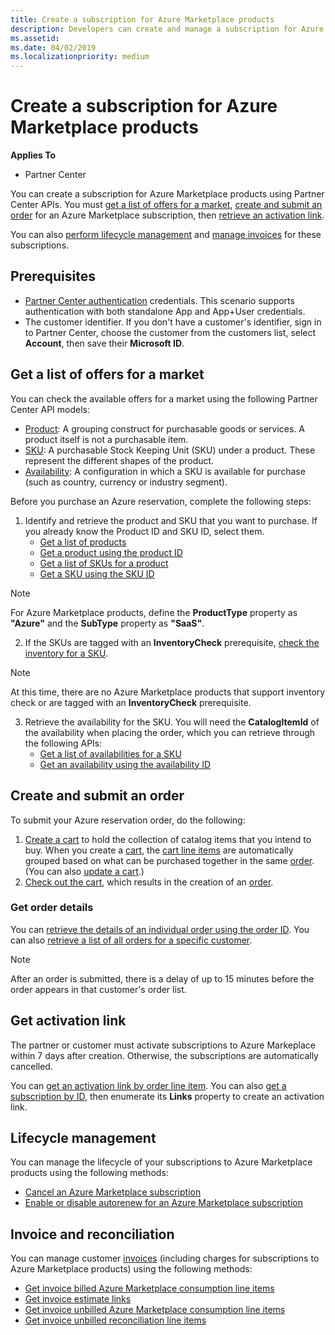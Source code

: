 ```yaml
---
title: Create a subscription for Azure Marketplace products 
description: Developers can create and manage a subscription for Azure Marketplace products using Partner Center APIs.
ms.assetid: 
ms.date: 04/02/2019
ms.localizationpriority: medium
---
```


# Create a subscription for Azure Marketplace products

**Applies To**

* Partner Center

You can create a subscription for Azure Marketplace products using Partner Center APIs. You must [get a list of offers for a market](#get-a-list-of-offers-for-a-market), [create and submit an order](#create-and-submit-an-order) for an Azure Marketplace subscription, then [retrieve an activation link](#get-activation-link).

You can also [perform lifecycle management](#lifecycle-management) and [manage invoices](#invoice-and-reconciliation) for these subscriptions.

## Prerequisites

* [Partner Center authentication](partner-center-authentication.md) credentials. This scenario supports authentication with both standalone App and App+User credentials. 
* The customer identifier. If you don't have a customer's identifier, sign in to Partner Center, choose the customer from the customers list, select **Account**, then save their **Microsoft ID**.

## Get a list of offers for a market

You can check the available offers for a market using the following Partner Center API models: 

* [Product](product-resources.md#product): A grouping construct for purchasable goods or services. A product itself is not a purchasable item.
* [SKU](product-resources.md#sku): A purchasable Stock Keeping Unit (SKU) under a product. These represent the different shapes of the product.
* [Availability](product-resources.md#availability): A configuration in which a SKU is available for purchase (such as country, currency or industry segment).

Before you purchase an Azure reservation, complete the following steps: 

1. Identify and retrieve the product and SKU that you want to purchase. If you already know the Product ID and SKU ID, select them.
    * [Get a list of products](get-a-list-of-products.md) 
    * [Get a product using the product ID](get-a-product-by-id.md)
    * [Get a list of SKUs for a product](get-a-list-of-skus-for-a-product.md) 
    * [Get a SKU using the SKU ID](get-a-sku-by-id.md)
> [!NOTE]
> For Azure Marketplace products, define the **ProductType** property as **"Azure"** and the **SubType** property as **"SaaS"**.

2. If the SKUs are tagged with an **InventoryCheck** prerequisite, [check the inventory for a SKU](check-inventory.md).

> [!NOTE]
> At this time, there are no Azure Marketplace products that support inventory check or are tagged with an **InventoryCheck** prerequisite.

3. Retrieve the availability for the SKU. You will need the **CatalogItemId** of the availability when placing the order, which you can retrieve through the following APIs:
    * [Get a list of availabilities for a SKU](get-a-list-of-availabilities-for-a-sku.md) 
    * [Get an availability using the availability ID](get-an-availability-by-id.md)

## Create and submit an order

To submit your Azure reservation order, do the following:

1. [Create a cart](create-a-cart.md) to hold the collection of catalog items that you intend to buy. When you create a [cart](cart-resources.md#cart), the [cart line items](cart-resources.md#cartlineitem) are automatically grouped based on what can be purchased together in the same [order](order-resources.md#order). (You can also [update a cart](update-a-cart.md).)
2. [Check out the cart](checkout-a-cart.md), which results in the creation of an [order](order-resources.md#order).

### Get order details

You can [retrieve the details of an individual order using the order ID](get-an-order-by-id.md). You can also [retrieve a list of all orders for a specific customer](get-all-of-a-customer-s-orders.md).

> [!NOTE]
> After an order is submitted, there is a delay of up to 15 minutes before the order appears in that customer's order list. 

## Get activation link

The partner or customer must activate subscriptions to Azure Markeplace within 7 days after creation. Otherwise, the subscriptions are automatically cancelled. 

You can [get an activation link by order line item](get-activation-link-by-order-line-item.md). You can also [get a subscription by ID](get-a-subscription-by-id.md), then enumerate its **Links** property to create an activation link.

## Lifecycle management

You can manage the lifecycle of your subscriptions to Azure Marketplace products using the following methods:

* [Cancel an Azure Marketplace subscription](cancel-an-azure-marketplace-subscription.md)
* [Enable or disable autorenew for an Azure Marketplace subscription](update-autorenew-for-an-azure-marketplace-subscription.md)

## Invoice and reconciliation

You can manage customer [invoices](invoice-resources.md) (including charges for subscriptions to Azure Marketplace products) using the following methods:

* [Get invoice billed Azure Marketplace consumption line items](get-invoice-billed-consumption-lineitems.md)
* [Get invoice estimate links](get-invoice-estimate-links.md)
* [Get invoice unbilled Azure Marketplace consumption line items](get-invoice-unbilled-consumption-lineitems.md)
* [Get invoice unbilled reconciliation line items](get-invoice-unbilled-recon-lineitems.md)